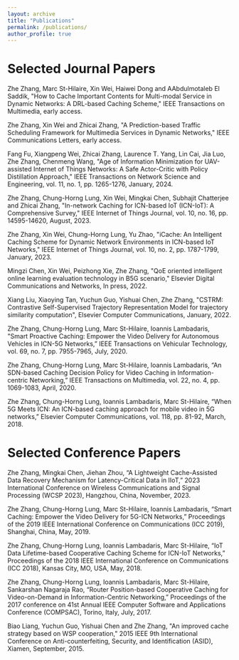 ```yaml
---
layout: archive
title: "Publications"
permalink: /publications/
author_profile: true
---
```


Selected Journal Papers
======
Zhe Zhang, Marc St-Hilaire, Xin Wei, Haiwei Dong and AAbdulmotaleb El Saddik, "How to Cache Important Contents for Multi-modal Service in Dynamic Networks: A DRL-based Caching Scheme," IEEE Transactions on Multimedia, early access.

Zhe Zhang, Xin Wei and Zhicai Zhang, "A Prediction-based Traffic Scheduling Framework for Multimedia Services in Dynamic Networks," IEEE Communications Letters, early access.

Fang Fu, Xiangpeng Wei, Zhicai Zhang, Laurence T. Yang, Lin Cai, Jia Luo, Zhe Zhang, Chenmeng Wang, "Age of Information Minimization for UAV-assisted Internet of Things Networks: A Safe Actor-Critic with Policy Distillation Approach," IEEE Transactions on Network Science and Engineering, vol. 11, no. 1, pp. 1265-1276, January, 2024.

Zhe Zhang, Chung-Horng Lung, Xin Wei, Mingkai Chen, Subhajit Chatterjee and Zhicai Zhang, "In-network Caching for ICN-based IoT (ICN-IoT): A Comprehensive Survey," IEEE Internet of Things Journal, vol. 10, no. 16, pp. 14595-14620, August, 2023.

Zhe Zhang, Xin Wei, Chung-Horng Lung, Yu Zhao, "iCache: An Intelligent Caching Scheme for Dynamic Network Environments in ICN-based IoT Networks," IEEE Internet of Things Journal, vol. 10, no. 2, pp. 1787-1799, January, 2023.

Mingzi Chen, Xin Wei, Peizhong Xie, Zhe Zhang, "QoE oriented intelligent online learning evaluation technology in B5G scenario," Elsevier Digital Communications and Networks, In press, 2022.

Xiang Liu, Xiaoying Tan, Yuchun Guo, Yishuai Chen, Zhe Zhang, "CSTRM: Contrastive Self-Supervised Trajectory Representation Model for trajectory similarity computation", Elsevier Computer Communications, January, 2022.

Zhe Zhang, Chung-Horng Lung, Marc St-Hilaire, Ioannis Lambadaris, "Smart Proactive Caching: Empower the Video Delivery for Autonomous Vehicles in ICN-5G Networks,” IEEE Transactions on Vehicular Technology, vol. 69, no. 7, pp. 7955-7965, July, 2020.

Zhe Zhang, Chung-Horng Lung, Marc St-Hilaire, Ioannis Lambadaris, “An SDN-based Caching Decision Policy for Video Caching in Information-centric Networking,” IEEE Transactions on Multimedia, vol. 22, no. 4, pp. 1069-1083, April, 2020. 

Zhe Zhang, Chung-Horng Lung, Ioannis Lambadaris, Marc St-Hilaire, “When 5G Meets ICN: An ICN-based caching approach for mobile video in 5G networks,” Elsevier Computer Communications, vol. 118, pp. 81-92, March, 2018.

Selected Conference Papers
======
Zhe Zhang, Mingkai Chen, Jiehan Zhou, “A Lightweight Cache-Assisted Data Recovery Mechanism for Latency-Critical Data in IIoT,” 2023 International Conference on Wireless Communications and Signal Processing (WCSP 2023), Hangzhou, China, November, 2023.

Zhe Zhang, Chung-Horng Lung, Marc St-Hilaire, Ioannis Lambadaris, “Smart Caching: Empower the Video Delivery for 5G-ICN Networks,” Proceedings of the 2019 IEEE International Conference on Communications (ICC 2019), Shanghai, China, May, 2019.

Zhe Zhang, Chung-Horng Lung, Ioannis Lambadaris, Marc St-Hilaire, “IoT Data Lifetime-based Cooperative Caching Scheme for ICN-IoT Networks,” Proceedings of the 2018 IEEE International Conference on Communications (ICC 2018), Kansas City, MO, USA, May, 2018.

Zhe Zhang, Chung-Horng Lung, Ioannis Lambadaris, Marc St-Hilaire, Sankarshan Nagaraja Rao, “Router Position-based Cooperative Caching for Video-on-Demand in Information-Centric Networking,” Proceedings of the 2017 conference on 41st Annual IEEE Computer Software and Applications Conference (COMPSAC), Torino, Italy, July, 2017.

Biao Liang, Yuchun Guo, Yishuai Chen and Zhe Zhang, "An improved cache strategy based on WSP cooperation," 2015 IEEE 9th International Conference on Anti-counterfeiting, Security, and Identification (ASID), Xiamen, September, 2015.